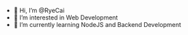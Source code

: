 - 👋 Hi, I’m @RyeCai
- 👀 I’m interested in Web Development
- 🌱 I’m currently learning NodeJS and Backend Development


<!---
RyeCai/RyeCai is a ✨ special ✨ repository because its `README.md` (this file) appears on your GitHub profile.
You can click the Preview link to take a look at your changes.
--->
